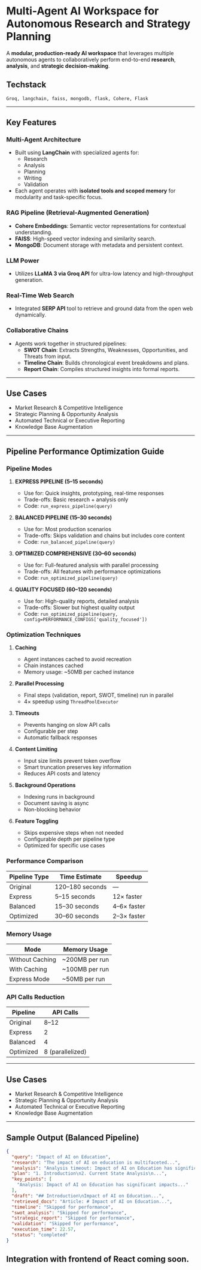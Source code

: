 
#  Multi-Agent AI Workspace for Autonomous Research and Strategy Planning

A **modular, production-ready AI workspace** that leverages multiple autonomous agents to collaboratively perform end-to-end **research**, **analysis**, and **strategic decision-making**.

## Techstack
```
Groq, langchain, faiss, mongodb, flask, Cohere, Flask
```
---

##  Key Features

###  Multi-Agent Architecture
- Built using **LangChain** with specialized agents for:
  - Research
  - Analysis
  - Planning
  - Writing
  - Validation  
- Each agent operates with **isolated tools and scoped memory** for modularity and task-specific focus.

###  RAG Pipeline (Retrieval-Augmented Generation)
- **Cohere Embeddings**: Semantic vector representations for contextual understanding.
- **FAISS**: High-speed vector indexing and similarity search.
- **MongoDB**: Document storage with metadata and persistent context.

###  LLM Power
- Utilizes **LLaMA 3 via Groq API** for ultra-low latency and high-throughput generation.

###  Real-Time Web Search
- Integrated **SERP API** tool to retrieve and ground data from the open web dynamically.

###  Collaborative Chains
- Agents work together in structured pipelines:
  -  **SWOT Chain**: Extracts Strengths, Weaknesses, Opportunities, and Threats from input.
  -  **Timeline Chain**: Builds chronological event breakdowns and plans.
  -  **Report Chain**: Compiles structured insights into formal reports.

---

##  Use Cases
-  Market Research & Competitive Intelligence  
-  Strategic Planning & Opportunity Analysis  
-  Automated Technical or Executive Reporting  
-  Knowledge Base Augmentation


---


##  Pipeline Performance Optimization Guide

### Pipeline Modes

1. **EXPRESS PIPELINE (5–15 seconds)**
   -  Use for: Quick insights, prototyping, real-time responses
   -  Trade-offs: Basic research + analysis only  
   -  Code: `run_express_pipeline(query)`

2. **BALANCED PIPELINE (15–30 seconds)**  
   -  Use for: Most production scenarios  
   -  Trade-offs: Skips validation and chains but includes core content  
   -  Code: `run_balanced_pipeline(query)`

3. **OPTIMIZED COMPREHENSIVE (30–60 seconds)**
   -  Use for: Full-featured analysis with parallel processing  
   -  Trade-offs: All features with performance optimizations  
   -  Code: `run_optimized_pipeline(query)`

4. **QUALITY FOCUSED (60–120 seconds)**
   -  Use for: High-quality reports, detailed analysis  
   -  Trade-offs: Slower but highest quality output  
   -  Code: `run_optimized_pipeline(query, config=PERFORMANCE_CONFIGS['quality_focused'])`

### Optimization Techniques

1. **Caching**
   - Agent instances cached to avoid recreation
   - Chain instances cached
   -  Memory usage: ~50MB per cached instance

2. **Parallel Processing**
   - Final steps (validation, report, SWOT, timeline) run in parallel
   - 4× speedup using `ThreadPoolExecutor`

3. **Timeouts**
   - Prevents hanging on slow API calls
   - Configurable per step
   - Automatic fallback responses

4. **Content Limiting**
   - Input size limits prevent token overflow
   - Smart truncation preserves key information
   - Reduces API costs and latency

5. **Background Operations**
   - Indexing runs in background
   - Document saving is async
   - Non-blocking behavior

6. **Feature Toggling**
   - Skips expensive steps when not needed
   - Configurable depth per pipeline type
   - Optimized for specific use cases

### Performance Comparison

| Pipeline Type        | Time Estimate     | Speedup         |
|----------------------|------------------|-----------------|
| Original             | 120–180 seconds  | —               |
| Express              | 5–15 seconds     | 12× faster      |
| Balanced             | 15–30 seconds    | 4–6× faster     |
| Optimized            | 30–60 seconds    | 2–3× faster     |

### Memory Usage

| Mode               | Memory Usage       |
|--------------------|--------------------|
| Without Caching    | ~200MB per run     |
| With Caching       | ~100MB per run     |
| Express Mode       | ~50MB per run      |

### API Calls Reduction

| Pipeline           | API Calls          |
|--------------------|--------------------|
| Original           | 8–12               |
| Express            | 2                  |
| Balanced           | 4                  |
| Optimized          | 8 (parallelized)   |

---

##  Use Cases

- Market Research & Competitive Intelligence  
- Strategic Planning & Opportunity Analysis  
- Automated Technical or Executive Reporting  
- Knowledge Base Augmentation  

---

##  Sample Output (Balanced Pipeline)

```json
{
  "query": "Impact of AI on Education",
  "research": "The impact of AI on education is multifaceted...",
  "analysis": "Analysis timeout: Impact of AI on Education has significant impacts...",
  "plan": "1. Introduction\n2. Current State Analysis\n...",
  "key_points": [
    "Analysis: Impact of AI on Education has significant impacts..."
  ],
  "draft": "## Introduction\nImpact of AI on Education...",
  "retrieved_docs": "Article: # Impact of AI on Education...",
  "timeline": "Skipped for performance",
  "swot_analysis": "Skipped for performance",
  "strategic_report": "Skipped for performance",
  "validation": "Skipped for performance",
  "execution_time": 22.57,
  "status": "completed"
}
```
## Integration with frontend of React coming soon.
